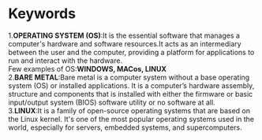 # Keywords
1.__OPERATING SYSTEM (OS)__:It is the essential software that manages a computer's hardware and software resources.It acts as an intermediary between the user and the computer, providing a platform for applications to run and interact with the hardware.<br/>
Few examples of OS:**WINDOWS, MACos, LINUX**<br/>
2.**BARE METAL**:Bare metal is a computer system without a base operating system (OS) or installed applications. It is a computer’s hardware assembly, structure and components that is installed with either the firmware or basic input/output system (BIOS) software utility or no software at all.<br/>
3.**LINUX**:It is a family of open-source operating systems that are based on the Linux kernel. It's one of the most popular operating systems used in the world, especially for servers, embedded systems, and supercomputers.<br/>


